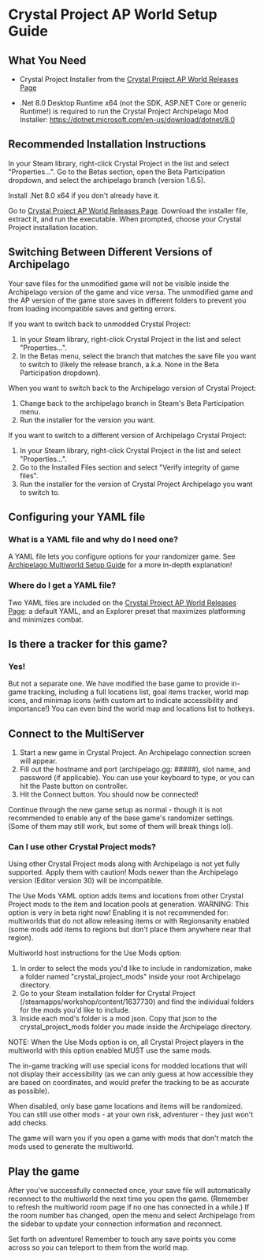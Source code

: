 # Crystal Project AP World Setup Guide

## What You Need

- Crystal Project Installer from the
  [Crystal Project AP World Releases Page](https://github.com/Emerassi/CrystalProjectAPWorld/releases)

- .Net 8.0 Desktop Runtime x64 (not the SDK, ASP.NET Core or generic Runtime!) is required to run the Crystal Project Archipelago Mod Installer: 
https://dotnet.microsoft.com/en-us/download/dotnet/8.0

## Recommended Installation Instructions

In your Steam library, right-click Crystal Project in the list and select "Properties...". Go to the Betas section, open the Beta Participation dropdown, and select the archipelago branch (version 1.6.5). 

Install .Net 8.0 x64 if you don't already have it.

Go to [Crystal Project AP World Releases Page](https://github.com/Emerassi/CrystalProjectAPWorld/releases).
Download the installer file, extract it, and run the executable. When prompted, choose your Crystal Project installation location.

## Switching Between Different Versions of Archipelago

Your save files for the unmodified game will not be visible inside the Archipelago version of the game and vice versa.
 The unmodified game and the AP version of the game store saves in different folders to prevent you from loading incompatible saves and getting errors.

If you want to switch back to unmodded Crystal Project:
 1. In your Steam library, right-click Crystal Project in the list and select "Properties...".
 1. In the Betas menu, select the branch that matches the save file you want to switch to (likely the release branch, a.k.a. None in the Beta Participation dropdown).

When you want to switch back to the Archipelago version of Crystal Project:
 1. Change back to the archipelago branch in Steam's Beta Participation menu.
 1. Run the installer for the version you want.

If you want to switch to a different version of Archipelago Crystal Project:
 1. In your Steam library, right-click Crystal Project in the list and select "Properties...".
 1. Go to the Installed Files section and select "Verify integrity of game files".
 1. Run the installer for the version of Crystal Project Archipelago you want to switch to.

## Configuring your YAML file

### What is a YAML file and why do I need one?

A YAML file lets you configure options for your randomizer game.
See [Archipelago Multiworld Setup Guide](https://archipelago.gg/tutorial/Archipelago/setup/en#generating-a-game) for a more in-depth explanation!

### Where do I get a YAML file?

Two YAML files are included on the [Crystal Project AP World Releases Page](https://github.com/Emerassi/CrystalProjectAPWorld/releases): a default YAML, and an Explorer preset that maximizes platforming and minimizes combat.

## Is there a tracker for this game?

### Yes!

But not a separate one. We have modified the base game to provide in-game tracking, including a full locations list, goal items tracker, world map icons, and minimap icons (with custom art to indicate accessibility and importance!) You can even bind the world map and locations list to hotkeys.

## Connect to the MultiServer

1. Start a new game in Crystal Project. An Archipelago connection screen will appear.
1. Fill out the hostname and port (archipelago.gg: #####), slot name, and password (if applicable). You can use your keyboard to type, or you can hit the Paste button on controller.
1. Hit the Connect button. You should now be connected!

Continue through the new game setup as normal - though it is not recommended to enable any of the base game's randomizer settings. (Some of them may still work, but some of them will break things lol).

### Can I use other Crystal Project mods?
Using other Crystal Project mods along with Archipelago is not yet fully supported. Apply them with caution! Mods newer than the Archipelago version (Editor version 30) will be incompatible.

The Use Mods YAML option adds items and locations from other Crystal Project mods to the item and location pools at generation.
WARNING: This option is very in beta right now! Enabling it is not recommended for: multiworlds that do not allow releasing items or with Regionsanity enabled (some mods add items to regions but don't place them anywhere near that region).

Multiworld host instructions for the Use Mods option:
1. In order to select the mods you'd like to include in randomization, make a folder named "crystal_project_mods" inside your root Archipelago directory.
1. Go to your Steam installation folder for Crystal Project (<YourSteamInstallFolder>/steamapps/workshop/content/1637730) and find the individual folders for the mods you'd like to include.
1. Inside each mod's folder is a mod json. Copy that json to the crystal_project_mods folder you made inside the Archipelago directory.

NOTE: When the Use Mods option is on, all Crystal Project players in the multiworld with this option enabled MUST use the same mods.

The in-game tracking will use special icons for modded locations that will not display their accessibility (as we can only guess at how accessible they are based on coordinates, and would prefer the tracking to be as accurate as possible).

When disabled, only base game locations and items will be randomized. You can still use other mods - at your own risk, adventurer - they just won't add checks.

The game will warn you if you open a game with mods that don't match the mods used to generate the multiworld.

## Play the game

After you've successfully connected once, your save file will automatically reconnect to the multiworld the next time you open the game.
(Remember to refresh the multiworld room page if no one has connected in a while.) If the room number has changed, open the menu and select Archipelago from the sidebar to update your connection information and reconnect.

Set forth on adventure! Remember to touch any save points you come across so you can teleport to them from the world map.
